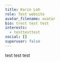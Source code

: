 ```yaml
---
title: Karin Loh
role: Test website
avatar_filename: avatar
bio: trest test test
interests:
  - testtesttest
social: []
superuser: false
---
```

test test test